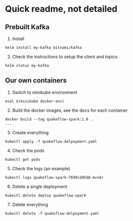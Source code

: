 # Quick readme, not detailed


## Prebuilt Kafka 

1. Install
```
helm install my-kafka bitnami/kafka     
```

2. Check the instructions to setup the client and topics
```
helm status my-kafka
```

## Our own containers

1. Switch to minikube environment
```
eval $(minikube docker-env)     
```

2. Build the docker images, see the docs for each container

```
docker build --tag quakeflow-spark:1.0 .
...
```

3. Create everything
```
kubectl apply -f quakeflow-delpoyment.yaml     
```

4. Check the pods
```
kubectl get pods
```

5. Check the logs (an example)
```
kubectl logs quakeflow-spark-7699cd45d8-mvv6r
```

6. Delete a single deployment
```
kubectl delete deploy quakeflow-spark     
```

7. Delete everything
```
kubectl delete -f quakeflow-delpoyment.yaml   
```

